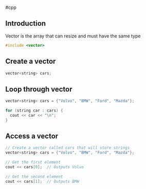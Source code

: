 #cpp 
## Introduction
Vector is the array that can resize and must have the same type
```cpp
#include <vector>
```
## Create a vector
```cpp
vector<string> cars;
```
## Loop through vector
```cpp 
vector<string> cars = {"Volvo", "BMW", "Ford", "Mazda"};  
   
for (string car : cars) {  
  cout << car << "\n";  
}
```
## Access a vector
```cpp
// Create a vector called cars that will store strings  
vector<string> cars = {"Volvo", "BMW", "Ford", "Mazda"};  
  
// Get the first element  
cout << cars[0];  // Outputs Volvo  
  
// Get the second element  
cout << cars[1];  // Outputs BMW
```

